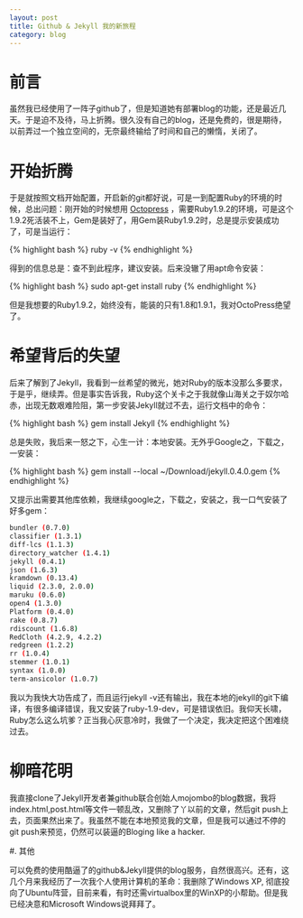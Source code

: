 ```yaml
---
layout: post
title: Github & Jekyll 我的新旅程
category: blog
---
```


# 前言

虽然我已经使用了一阵子github了，但是知道她有部署blog的功能，还是最近几天。于是迫不及待，马上折腾。很久没有自己的blog，还是免费的，很是期待，以前弄过一个独立空间的，无奈最终输给了时间和自己的懒惰，关闭了。

# 开始折腾

于是就按照文档开始配置，开启新的git都好说，可是一到配置Ruby的环境的时候，总出问题：刚开始的时候想用 [Octopress](http://octopress.org) ，需要Ruby1.9.2的环境，可是这个1.9.2死活装不上，Gem是装好了，用Gem装Ruby1.9.2时，总是提示安装成功了，可是当运行：

{% highlight bash %}
ruby -v
{% endhighlight %}

得到的信息总是：查不到此程序，建议安装。后来没辙了用apt命令安装：

{% highlight bash %}
sudo apt-get install ruby
{% endhighlight %}

但是我想要的Ruby1.9.2，始终没有，能装的只有1.8和1.9.1，我对OctoPress绝望了。

# 希望背后的失望

后来了解到了Jekyll，我看到一丝希望的微光，她对Ruby的版本没那么多要求，于是乎，继续弄。但是事实告诉我，Ruby这个关卡之于我就像山海关之于奴尔哈赤，出现无数艰难险阻，第一步安装Jekyll就过不去，运行文档中的命令：

{% highlight bash %}
gem install Jekyll
{% endhighlight %}

总是失败，我后来一怒之下，心生一计：本地安装。无外乎Google之，下载之，一安装：

{% highlight bash %}
gem install --local ~/Download/jekyll.0.4.0.gem
{% endhighlight %}

又提示出需要其他库依赖，我继续google之，下载之，安装之，我一口气安装了好多gem：

```bash
bundler (0.7.0)
classifier (1.3.1)
diff-lcs (1.1.3)
directory_watcher (1.4.1)
jekyll (0.4.1)
json (1.6.3)
kramdown (0.13.4)
liquid (2.3.0, 2.0.0)
maruku (0.6.0)
open4 (1.3.0)
Platform (0.4.0)
rake (0.8.7)
rdiscount (1.6.8)
RedCloth (4.2.9, 4.2.2)
redgreen (1.2.2)
rr (1.0.4)
stemmer (1.0.1)
syntax (1.0.0)
term-ansicolor (1.0.7)
```

我以为我快大功告成了，而且运行jekyll -v还有输出，我在本地的jekyll的git下编译，有很多编译错误，我又安装了ruby-1.9-dev，可是错误依旧。我仰天长啸，Ruby怎么这么坑爹？正当我心灰意冷时，我做了一个决定，我决定把这个困难绕过去。

# 柳暗花明

我直接clone了Jekyll开发者兼github联合创始人mojombo的blog数据，我将index.html,post.html等文件一顿乱改，又删除了丫以前的文章，然后git push上去，页面果然出来了。我虽然不能在本地预览我的文章，但是我可以通过不停的git push来预览，仍然可以装逼的Bloging like a hacker.

#. 其他

可以免费的使用酷逼了的github&Jekyll提供的blog服务，自然很高兴。还有，这几个月来我经历了一次我个人使用计算机的革命：我删除了Windows XP, 彻底投向了Ubuntu阵营，目前来看，有时还需virtualbox里的WinXP的小帮助。但是我已经决意和Microsoft Windows说拜拜了。